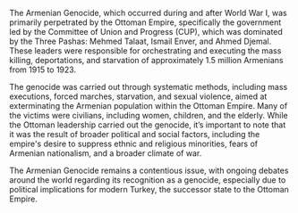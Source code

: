 The Armenian Genocide, which occurred during and after World War I, was primarily perpetrated by the Ottoman Empire, specifically the government led by the Committee of Union and Progress (CUP), which was dominated by the Three Pashas: Mehmed Talaat, Ismail Enver, and Ahmed Djemal. These leaders were responsible for orchestrating and executing the mass killing, deportations, and starvation of approximately 1.5 million Armenians from 1915 to 1923.

The genocide was carried out through systematic methods, including mass executions, forced marches, starvation, and sexual violence, aimed at exterminating the Armenian population within the Ottoman Empire. Many of the victims were civilians, including women, children, and the elderly. While the Ottoman leadership carried out the genocide, it’s important to note that it was the result of broader political and social factors, including the empire's desire to suppress ethnic and religious minorities, fears of Armenian nationalism, and a broader climate of war.

The Armenian Genocide remains a contentious issue, with ongoing debates around the world regarding its recognition as a genocide, especially due to political implications for modern Turkey, the successor state to the Ottoman Empire.